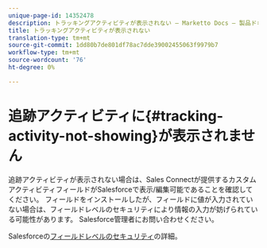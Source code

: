 ```yaml
---
unique-page-id: 14352478
description: トラッキングアクティビティが表示されない — Marketto Docs — 製品ドキュメント
title: トラッキングアクティビティが表示されない
translation-type: tm+mt
source-git-commit: 1dd80b7de801df78ac7dde39002455063f9979b7
workflow-type: tm+mt
source-wordcount: '76'
ht-degree: 0%

---
```



# 追跡アクティビティに{#tracking-activity-not-showing}が表示されません

追跡アクティビティが表示されない場合は、Sales Connectが提供するカスタムアクティビティフィールドがSalesforceで表示/編集可能であることを確認してください。 フィールドをインストールしたが、フィールドに値が入力されていない場合は、フィールドレベルのセキュリティにより情報の入力が妨げられている可能性があります。 Salesforce管理者にお問い合わせください。

Salesforceの[フィールドレベルのセキュリティ](https://help.salesforce.com/articleView?id=admin_fls.htm&amp;type=5)の詳細。
